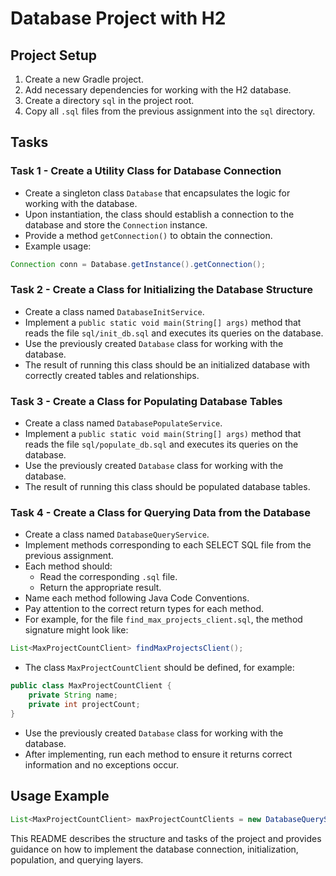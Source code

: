 
# Database Project with H2

## Project Setup

1. Create a new Gradle project.
2. Add necessary dependencies for working with the H2 database.
3. Create a directory `sql` in the project root.
4. Copy all `.sql` files from the previous assignment into the `sql` directory.

## Tasks

### Task 1 - Create a Utility Class for Database Connection

- Create a singleton class `Database` that encapsulates the logic for working with the database.
- Upon instantiation, the class should establish a connection to the database and store the `Connection` instance.
- Provide a method `getConnection()` to obtain the connection.
- Example usage:

```java
Connection conn = Database.getInstance().getConnection();
```

### Task 2 - Create a Class for Initializing the Database Structure

- Create a class named `DatabaseInitService`.
- Implement a `public static void main(String[] args)` method that reads the file `sql/init_db.sql` and executes its queries on the database.
- Use the previously created `Database` class for working with the database.
- The result of running this class should be an initialized database with correctly created tables and relationships.

### Task 3 - Create a Class for Populating Database Tables

- Create a class named `DatabasePopulateService`.
- Implement a `public static void main(String[] args)` method that reads the file `sql/populate_db.sql` and executes its queries on the database.
- Use the previously created `Database` class for working with the database.
- The result of running this class should be populated database tables.

### Task 4 - Create a Class for Querying Data from the Database

- Create a class named `DatabaseQueryService`.
- Implement methods corresponding to each SELECT SQL file from the previous assignment.
- Each method should:
  - Read the corresponding `.sql` file.
  - Return the appropriate result.
- Name each method following Java Code Conventions.
- Pay attention to the correct return types for each method.
- For example, for the file `find_max_projects_client.sql`, the method signature might look like:

```java
List<MaxProjectCountClient> findMaxProjectsClient();
```

- The class `MaxProjectCountClient` should be defined, for example:

```java
public class MaxProjectCountClient {
    private String name;
    private int projectCount;
}
```

- Use the previously created `Database` class for working with the database.
- After implementing, run each method to ensure it returns correct information and no exceptions occur.

## Usage Example

```java
List<MaxProjectCountClient> maxProjectCountClients = new DatabaseQueryService().findMaxProjectsClient();
```


This README describes the structure and tasks of the project and provides guidance on how to implement the database connection, initialization, population, and querying layers.
